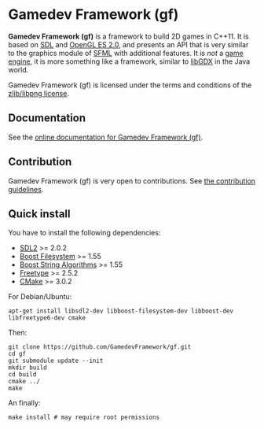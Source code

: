 # Gamedev Framework (gf)

__Gamedev Framework (gf)__ is a framework to build 2D games in C++11. It is based on [SDL](https://www.libsdl.org/) and [OpenGL ES 2.0](https://www.khronos.org/opengles/2_X/), and presents an API that is very similar to the graphics module of [SFML](http://www.sfml-dev.org/) with additional features. It is _not_ a [game engine](https://en.wikipedia.org/wiki/Game_engine), it is more something like a framework, similar to [libGDX](https://libgdx.badlogicgames.com/) in the Java world.

Gamedev Framework (gf) is licensed under the terms and conditions of the [zlib/libpng license](https://opensource.org/licenses/Zlib).

## Documentation

See the [online documentation for Gamedev Framework (gf)](http://gamedevframework.github.io/).

## Contribution

Gamedev Framework (gf) is very open to contributions. See [the contribution guidelines](CONTRIBUTING.md).

## Quick install

You have to install the following dependencies:

- [SDL2](https://www.libsdl.org/) >= 2.0.2
- [Boost Filesystem](http://www.boost.org/doc/libs/release/libs/filesystem/) >= 1.55
- [Boost String Algorithms](http://www.boost.org/doc/libs/release/libs/algorithm/string/) >= 1.55
- [Freetype](http://freetype.org/) >= 2.5.2
- [CMake](https://cmake.org/) >= 3.0.2

For Debian/Ubuntu:

~~~{.sh}
apt-get install libsdl2-dev libboost-filesystem-dev libboost-dev libfreetype6-dev cmake
~~~

Then:

~~~{.sh}
git clone https://github.com/GamedevFramework/gf.git
cd gf
git submodule update --init
mkdir build
cd build
cmake ../
make
~~~

An finally:

~~~{.sh}
make install # may require root permissions
~~~
